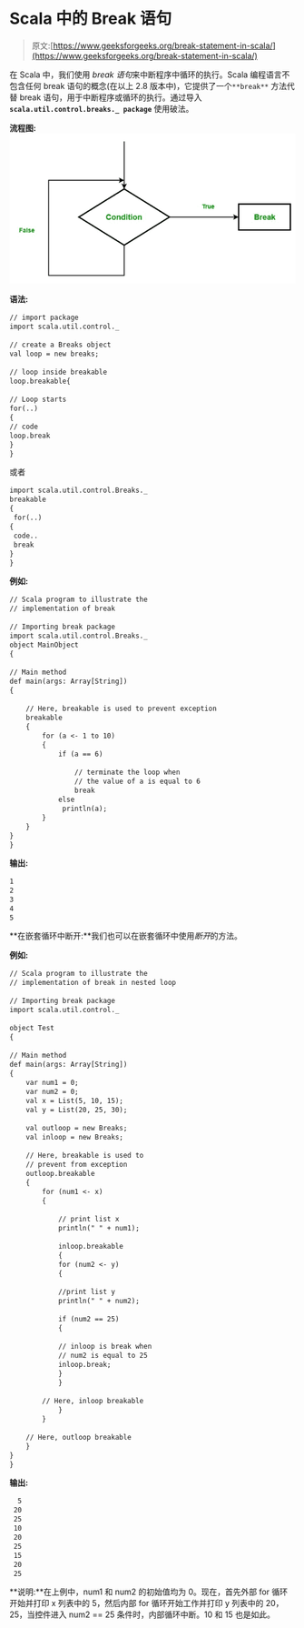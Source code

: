 # Scala 中的 Break 语句

> 原文:[https://www.geeksforgeeks.org/break-statement-in-scala/](https://www.geeksforgeeks.org/break-statement-in-scala/)

在 Scala 中，我们使用 *break 语句*来中断程序中循环的执行。Scala 编程语言不包含任何 break 语句的概念(在以上 2.8 版本中)，它提供了一个`**break**` 方法代替 break 语句，用于中断程序或循环的执行。通过导入 **`scala.util.control.breaks._ package`** 使用破法。

**流程图:**
![](img/dc781578af908f742a7ea2a279f5edc7.png)

**语法:**

```
// import package
import scala.util.control._

// create a Breaks object 
val loop = new breaks;

// loop inside breakable
loop.breakable{

// Loop starts
for(..)
{
// code
loop.break
}
}

```

或者

```
import scala.util.control.Breaks._
breakable 
{
 for(..)
{
 code..
 break
}
}
```

**例如:**

```
// Scala program to illustrate the 
// implementation of break

// Importing break package
import scala.util.control.Breaks._
object MainObject 
{

// Main method
def main(args: Array[String]) 
{

    // Here, breakable is used to prevent exception 
    breakable 
    { 
        for (a <- 1 to 10) 
        {
            if (a == 6)

                // terminate the loop when 
                // the value of a is equal to 6
                break 
            else
             println(a);
        }
    }
}
}
```

**输出:**

```
1
2
3
4
5
```

**在嵌套循环中断开:**我们也可以在嵌套循环中使用*断开*的方法。

**例如:**

```
// Scala program to illustrate the 
// implementation of break in nested loop

// Importing break package
import scala.util.control._

object Test 
{

// Main method
def main(args: Array[String]) 
{
    var num1 = 0;
    var num2 = 0;
    val x = List(5, 10, 15);
    val y = List(20, 25, 30);

    val outloop = new Breaks;
    val inloop = new Breaks;

    // Here, breakable is used to 
    // prevent from exception
    outloop.breakable 
    { 
        for (num1 <- x) 
        {   

            // print list x
            println(" " + num1);

            inloop.breakable 
            {
            for (num2 <- y) 
            {

            //print list y
            println(" " + num2);

            if (num2 == 25) 
            {

            // inloop is break when 
            // num2 is equal to 25
            inloop.break;
            }
            }

        // Here, inloop breakable
            } 
        }

    // Here, outloop breakable
    } 
}
}
```

**输出:**

```
  5
 20
 25
 10
 20
 25
 15
 20
 25
```

**说明:**在上例中，num1 和 num2 的初始值均为 0。现在，首先外部 for 循环开始并打印 x 列表中的 5，然后内部 for 循环开始工作并打印 y 列表中的 20，25，当控件进入 num2 == 25 条件时，内部循环中断。10 和 15 也是如此。